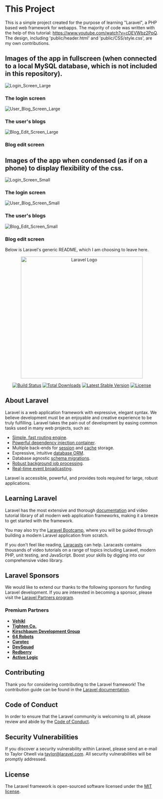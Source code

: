 # This Project

This is a simple project created for the purpose of learning "Laravel", a PHP based web framework for webapps. The majority of code was written with the help of this tutorial: https://www.youtube.com/watch?v=cDEVWbz2PpQ.
The design, including 'public/header.html' and 'public/CSS/style.css', are my own contributions.

## Images of the app in fullscreen (when connected to a local MySQL database, which is not included in this repository).

![Login_Screen_Large](https://github.com/user-attachments/assets/5b30c34a-d232-49ae-ad01-7c4584a0ff1f)
### The login screen

![User_Blog_Screen_Large](https://github.com/user-attachments/assets/c0801aad-330e-410b-b4bc-bff276c95e23)
### The user's blogs

![Blog_Edit_Screen_Large](https://github.com/user-attachments/assets/aefb1d09-291e-4d9b-8eb0-910a0ef9cabd)
### Blog edit screen

## Images of the app when condensed (as if on a phone) to display flexibility of the css.

![Login_Screen_Small](https://github.com/user-attachments/assets/62549cb7-0f81-4966-b99a-4243fcf43437)
### The login screen

![User_Blog_Screen_Small](https://github.com/user-attachments/assets/fd52b13e-d401-4cba-99e2-140d65e254f3)
### The user's blogs

![Blog_Edit_Screen_Small](https://github.com/user-attachments/assets/87716897-6655-40f6-98c1-e2e38e440a53)
### Blog edit screen


Below is Laravel's generic README, which I am choosing to leave here.


<p align="center"><a href="https://laravel.com" target="_blank"><img src="https://raw.githubusercontent.com/laravel/art/master/logo-lockup/5%20SVG/2%20CMYK/1%20Full%20Color/laravel-logolockup-cmyk-red.svg" width="400" alt="Laravel Logo"></a></p>

<p align="center">
<a href="https://github.com/laravel/framework/actions"><img src="https://github.com/laravel/framework/workflows/tests/badge.svg" alt="Build Status"></a>
<a href="https://packagist.org/packages/laravel/framework"><img src="https://img.shields.io/packagist/dt/laravel/framework" alt="Total Downloads"></a>
<a href="https://packagist.org/packages/laravel/framework"><img src="https://img.shields.io/packagist/v/laravel/framework" alt="Latest Stable Version"></a>
<a href="https://packagist.org/packages/laravel/framework"><img src="https://img.shields.io/packagist/l/laravel/framework" alt="License"></a>
</p>

## About Laravel

Laravel is a web application framework with expressive, elegant syntax. We believe development must be an enjoyable and creative experience to be truly fulfilling. Laravel takes the pain out of development by easing common tasks used in many web projects, such as:

- [Simple, fast routing engine](https://laravel.com/docs/routing).
- [Powerful dependency injection container](https://laravel.com/docs/container).
- Multiple back-ends for [session](https://laravel.com/docs/session) and [cache](https://laravel.com/docs/cache) storage.
- Expressive, intuitive [database ORM](https://laravel.com/docs/eloquent).
- Database agnostic [schema migrations](https://laravel.com/docs/migrations).
- [Robust background job processing](https://laravel.com/docs/queues).
- [Real-time event broadcasting](https://laravel.com/docs/broadcasting).

Laravel is accessible, powerful, and provides tools required for large, robust applications.

## Learning Laravel

Laravel has the most extensive and thorough [documentation](https://laravel.com/docs) and video tutorial library of all modern web application frameworks, making it a breeze to get started with the framework.

You may also try the [Laravel Bootcamp](https://bootcamp.laravel.com), where you will be guided through building a modern Laravel application from scratch.

If you don't feel like reading, [Laracasts](https://laracasts.com) can help. Laracasts contains thousands of video tutorials on a range of topics including Laravel, modern PHP, unit testing, and JavaScript. Boost your skills by digging into our comprehensive video library.

## Laravel Sponsors

We would like to extend our thanks to the following sponsors for funding Laravel development. If you are interested in becoming a sponsor, please visit the [Laravel Partners program](https://partners.laravel.com).

### Premium Partners

- **[Vehikl](https://vehikl.com/)**
- **[Tighten Co.](https://tighten.co)**
- **[Kirschbaum Development Group](https://kirschbaumdevelopment.com)**
- **[64 Robots](https://64robots.com)**
- **[Curotec](https://www.curotec.com/services/technologies/laravel/)**
- **[DevSquad](https://devsquad.com/hire-laravel-developers)**
- **[Redberry](https://redberry.international/laravel-development/)**
- **[Active Logic](https://activelogic.com)**

## Contributing

Thank you for considering contributing to the Laravel framework! The contribution guide can be found in the [Laravel documentation](https://laravel.com/docs/contributions).

## Code of Conduct

In order to ensure that the Laravel community is welcoming to all, please review and abide by the [Code of Conduct](https://laravel.com/docs/contributions#code-of-conduct).

## Security Vulnerabilities

If you discover a security vulnerability within Laravel, please send an e-mail to Taylor Otwell via [taylor@laravel.com](mailto:taylor@laravel.com). All security vulnerabilities will be promptly addressed.

## License

The Laravel framework is open-sourced software licensed under the [MIT license](https://opensource.org/licenses/MIT).
